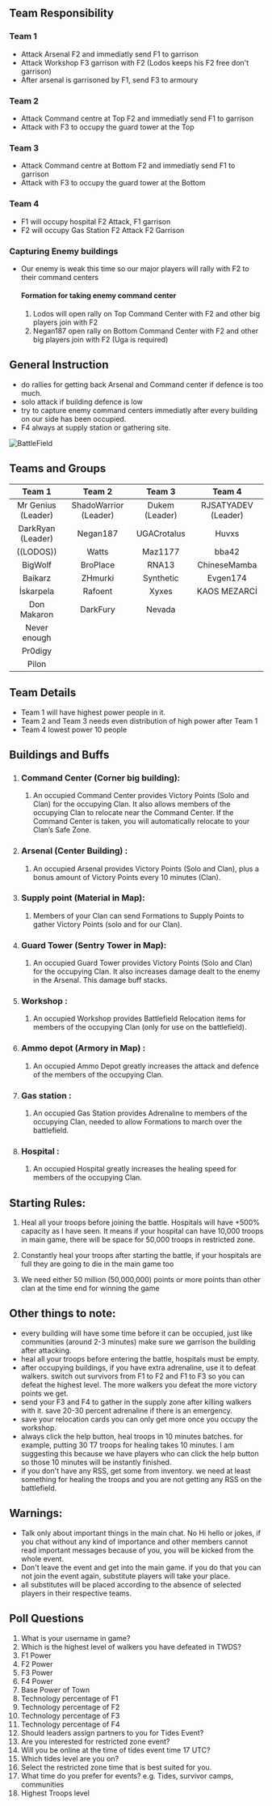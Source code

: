 ## Team Responsibility
### Team 1
- Attack Arsenal F2 and immediatly send F1 to garrison
- Attack Workshop F3 garrison with F2 (Lodos keeps his F2 free don't garrison)
- After arsenal is garrisoned by F1, send F3 to armoury 

### Team 2
- Attack Command centre at Top F2 and immediatly send F1 to garrison
- Attack with F3 to occupy the guard tower at the Top

### Team 3
- Attack Command centre at Bottom F2 and immediatly send F1 to garrison
- Attack with F3 to occupy the guard tower at the Bottom

### Team 4
- F1 will occupy hospital F2 Attack, F1 garrison
- F2 will occupy Gas Station F2 Attack F2 Garrison

### Capturing Enemy buildings
- Our enemy is weak this time so our major players will rally with F2 to their command centers
    #### Formation for taking enemy command center
    1. Lodos will open rally on Top Command Center with F2 and other big players join with F2
    2. Negan187 open rally on Bottom Command Center with F2 and other big players join with F2 (Uga is required)

## General Instruction
- do rallies for getting back Arsenal and Command center if defence is too much.
- solo attack if building defence is low
- try to capture enemy command centers immediatly after every building on our side has been occupied.
- F4 always at supply station or gathering site.

![BattleField](Battlefield.jpg)

## **Teams and Groups**
| Team 1             | Team 2                | Team 3         | Team 4              |
|:------------------:|:---------------------:|:--------------:|:-------------------:|
| Mr Genius (Leader) | ShadoWarrior (Leader) | Dukem (Leader) | RJSATYADEV (Leader) |
| DarkRyan (Leader)  | Negan187              | UGACrotalus    | Huvxs               |
| ((LODOS))          | Watts                 | Maz1177        | bba42               |
| BigWolf            | BroPlace              | RNA13          | ChineseMamba        |
| Baikarz            | ZHmurki               | Synthetic      | Evgen174            |
| İskarpela          | Rafoent               | Xyxes          | KAOS MEZARCİ        |
| Don Makaron        | DarkFury              | Nevada         |                     |
| Never enough       |                       |                |                     |
| Pr0digy            |                       |                |                     |
| Pilon              |                       |                |                     |

## **Team Details**
- Team 1 will have highest power people in it.
- Team 2 and Team 3 needs even distribution of high power after Team 1
- Team 4 lowest power 10 people

## **Buildings and Buffs**

1.  ### **Command Center (Corner big building):**

    1.  An occupied Command Center provides Victory Points (Solo and Clan) for the occupying Clan. It also allows members of the occupying Clan to relocate near the Command Center. If the Command Center is taken, you will automatically relocate to your Clan’s Safe Zone.

2.  ### **Arsenal (Center Building) :**

    1.  An occupied Arsenal provides Victory Points (Solo and Clan), plus a bonus amount of Victory Points every 10 minutes (Clan).

3.  ### **Supply point (Material in Map):**

    1.  Members of your Clan can send Formations to Supply Points to gather Victory Points (solo and for our Clan).

4.  ### **Guard Tower (Sentry Tower in Map):**

    1.  An occupied Guard Tower provides Victory Points (Solo and Clan) for the occupying Clan. It also increases damage dealt to the enemy in the Arsenal. This damage buff stacks.

5.  ### **Workshop :**

    1.  An occupied Workshop provides Battlefield Relocation items for members of the occupying Clan (only for use on the battlefield).

6.  ### **Ammo depot (Armory in Map) :**

    1.  An occupied Ammo Depot greatly increases the attack and defence of the members of the occupying Clan.

7.  ### **Gas station :**

    1.  An occupied Gas Station provides Adrenaline to members of the occupying Clan, needed to allow Formations to march over the battlefield.

8.  ### **Hospital :**

    1.  An occupied Hospital greatly increases the healing speed for members of the occupying Clan.

##  **Starting Rules:**

1.  Heal all your troops before joining the battle. Hospitals will have +500% capacity as I have seen. It means if your hospital can have 10,000 troops in main game, there will be space for 50,000 troops in restricted zone. 

2.  Constantly heal your troops after starting the battle, if your hospitals are full they are going to die in the main game too

3.  We need either 50 million (50,000,000) points or more points than other clan at the time end for winning the game

## Other things to note:
- every building will have some time before it can be occupied, just like communities (around 2-3 minutes) make sure we garrison the building after attacking.
- heal all your troops before entering the battle, hospitals must be empty.
- after occupying buildings, if you have extra adrenaline, use it to defeat walkers. switch out survivors from F1 to F2 and F1 to F3 so you can defeat the highest level. The more walkers you defeat the more victory points we get. 
- send your F3 and F4 to gather in the supply zone after killing walkers with it. save 20-30 percent adrenaline if there is an emergency.
- save your relocation cards you can only get more once you occupy the workshop.
- always click the help button, heal troops in 10 minutes batches. for example, putting 30 T7 troops for healing takes 10 minutes. I am suggesting this because we have players who can click the help button so those 10 minutes will be instantly finished.
- if you don't have any RSS, get some from inventory. we need at least something for healing the troops and you are not getting any RSS on the battlefield.

## Warnings:
- Talk only about important things in the main chat. No Hi hello or jokes, if you chat without any kind of importance and other members cannot read important messages because of you, you will be kicked from the whole event.
- Don't leave the event and get into the main game. if you do that you can not join the event again, substitute players will take your place.
- all substitutes will be placed according to the absence of selected players in their respective teams.

## Poll Questions
1. What is your username in game?
2. Which is the highest level of walkers you have defeated in TWDS?
3. F1 Power
4. F2 Power
5. F3 Power
6. F4 Power
7. Base Power of Town
8. Technology percentage of F1
9. Technology percentage of F2
10. Technology percentage of F3
11. Technology percentage of F4
12. Should leaders assign partners to you for Tides Event?
13. Are you interested for restricted zone event?
14. Will you be online at the time of tides event time 17 UTC?
15. Which tides level are you on?
16. Select the restricted zone time that is best suited for you.
17. What time do you prefer for events? e.g. Tides, survivor camps, communities
18. Highest Troops level
